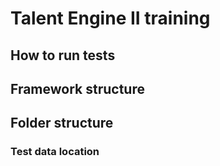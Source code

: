 # Talent Engine II training

## How to run tests

## Framework structure

## Folder structure

### Test data location
